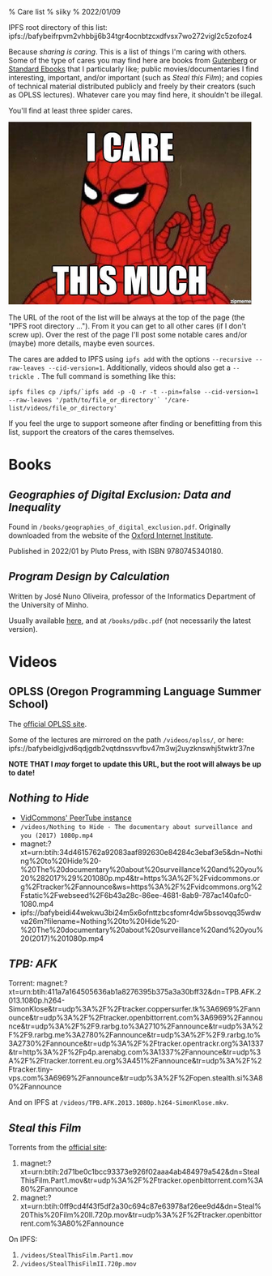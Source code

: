 % Care list
% siiky
% 2022/01/09

IPFS root directory of this list: ipfs://bafybeifrpvm2vhbbjj6b34tgr4ocnbtzcxdfvsx7wo272vigl2c5zofoz4

Because _sharing is caring_. This is a list of things I'm caring with others.
Some of the type of cares you may find here are books from [Gutenberg] or
[Standard Ebooks] that I particularly like; public movies/documentaries I find
interesting, important, and/or important (such as _Steal this Film_); and
copies of technical material distributed publicly and freely by their creators
(such as OPLSS lectures). Whatever care you may find here, it shouldn't be
illegal.

You'll find at least three spider cares.

![Three Spider cares](assets/spidercare.jpg)

The URL of the root of the list will be always at the top of the page (the
"IPFS root directory ..."). From it you can get to all other cares (if I don't
screw up). Over the rest of the page I'll post some notable cares and/or
(maybe) more details, maybe even sources.

The cares are added to IPFS using `ipfs add` with the options `--recursive
--raw-leaves --cid-version=1`. Additionally, videos should also get a
`--trickle `. The full command is something like this:

```
ipfs files cp /ipfs/`ipfs add -p -Q -r -t --pin=false --cid-version=1 --raw-leaves '/path/to/file_or_directory'` '/care-list/videos/file_or_directory'
```

If you feel the urge to support someone after finding or benefitting from this
list, support the creators of the cares themselves.

# Books

## _Geographies of Digital Exclusion: Data and Inequality_

Found in `/books/geographies_of_digital_exclusion.pdf`. Originally downloaded
from the website of the [Oxford Internet
Institute](https://www.oii.ox.ac.uk/research/publications/geographies-of-digital-exclusion-data-and-inequality).

Published in 2022/01 by Pluto Press, with ISBN 9780745340180.

## _Program Design by Calculation_

Written by José Nuno Oliveira, professor of the Informatics Department of the
University of Minho.

Usually available [here][pdbc], and at `/books/pdbc.pdf` (not necessarily the
latest version).

# Videos

## OPLSS (Oregon Programming Language Summer School)

The [official OPLSS site](https://www.cs.uoregon.edu/research/summerschool/archives.html).

Some of the lectures are mirrored on the path `/videos/oplss/`, or here:
ipfs://bafybeidlgjvd6qdjgdb2vqtdnssvvfbv47m3wj2uyzknswhj5twktr37ne

**NOTE THAT I _may_ forget to update this URL, but the root will always be up
to date!**

## _Nothing to Hide_

 * [VidCommons' PeerTube instance](https://vidcommons.org/w/efeEpsHSK3bzJwVLW9fh7U)
 * `/videos/Nothing to Hide - The documentary about surveillance and you (2017) 1080p.mp4`
 * magnet:?xt=urn:btih:34d4615762a92083aaf892630e84284c3ebaf3e5&dn=Nothing%20to%20Hide%20-%20The%20documentary%20about%20surveillance%20and%20you%20%282017%29%201080p.mp4&tr=https%3A%2F%2Fvidcommons.org%2Ftracker%2Fannounce&ws=https%3A%2F%2Fvidcommons.org%2Fstatic%2Fwebseed%2F6b43a28c-86ee-4681-8ab9-787ac140afc0-1080.mp4
 * ipfs://bafybeidi44wekwu3bi24m5x6ofnttzbcsfomr4dw5bssovqq35wdwva26m?filename=Nothing%20to%20Hide%20-%20The%20documentary%20about%20surveillance%20and%20you%20(2017)%201080p.mp4

## _TPB: AFK_

Torrent: magnet:?xt=urn:btih:411a7a164505636ab1a8276395b375a3a30bff32&dn=TPB.AFK.2013.1080p.h264-SimonKlose&tr=udp%3A%2F%2Ftracker.coppersurfer.tk%3A6969%2Fannounce&tr=udp%3A%2F%2Ftracker.openbittorrent.com%3A6969%2Fannounce&tr=udp%3A%2F%2F9.rarbg.to%3A2710%2Fannounce&tr=udp%3A%2F%2F9.rarbg.me%3A2780%2Fannounce&tr=udp%3A%2F%2F9.rarbg.to%3A2730%2Fannounce&tr=udp%3A%2F%2Ftracker.opentrackr.org%3A1337&tr=http%3A%2F%2Fp4p.arenabg.com%3A1337%2Fannounce&tr=udp%3A%2F%2Ftracker.torrent.eu.org%3A451%2Fannounce&tr=udp%3A%2F%2Ftracker.tiny-vps.com%3A6969%2Fannounce&tr=udp%3A%2F%2Fopen.stealth.si%3A80%2Fannounce

And on IPFS at `/videos/TPB.AFK.2013.1080p.h264-SimonKlose.mkv`.

## _Steal this Film_

Torrents from the [official site](https://www.stealthisfilm.com):

 1. magnet:?xt=urn:btih:2d71be0c1bcc93373e926f02aaa4ab484979a542&dn=StealThisFilm.Part1.mov&tr=udp%3A%2F%2Ftracker.openbittorrent.com%3A80%2Fannounce
 2. magnet:?xt=urn:btih:0ff9cd4f43f5df2a30c694c87e63978af26ee9d4&dn=Steal%20This%20Film%20II.720p.mov&tr=udp%3A%2F%2Ftracker.openbittorrent.com%3A80%2Fannounce

On IPFS:

 1. `/videos/StealThisFilm.Part1.mov`
 1. `/videos/StealThisFilmII.720p.mov`

[Gutenberg]: https://www.gutenberg.org
[Standard Ebooks]: https://standardebooks.org
[pdbc]: http://www4.di.uminho.pt/~jno/ps/pdbc.pdf
